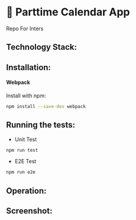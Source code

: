 # :date: Parttime Calendar App 
Repo For Inters 
## Technology Stack:

## Installation:
#### Webpack
Install with npm:
```sh
npm install --save-dev webpack
```
## Running the tests:
- Unit Test
```sh
npm run test
```
- E2E Test
```sh
npm run e2e
```
## Operation:

## Screenshot:
